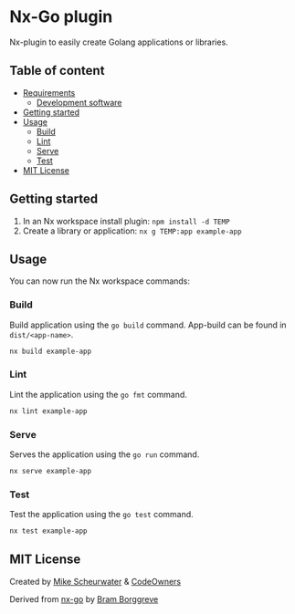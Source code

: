 # Nx-Go plugin

Nx-plugin to easily create Golang applications or libraries.

## Table of content

- [Requirements](#requirements)
  - [Development software](#development-software)
- [Getting started](#getting-started)
- [Usage](#usage)
  - [Build](#build)
  - [Lint](#lint)
  - [Serve](#serve)
  - [Test](#test)
- [MIT License](#mit-license)

## Getting started

1. In an Nx workspace install plugin: `npm install -d TEMP`
2. Create a library or application: `nx g TEMP:app example-app`

## Usage

You can now run the Nx workspace commands:

### Build

Build application using the `go build` command. App-build can be found in `dist/<app-name>`.

```bash
nx build example-app
```

### Lint

Lint the application using the `go fmt` command.

```bash
nx lint example-app
```

### Serve

Serves the application using the `go run` command.

```bash
nx serve example-app
```

### Test

Test the application using the `go test` command.

```bash
nx test example-app
```

## MIT License

Created by [Mike Scheurwater](https://github.com/MikeScheurwater) & [CodeOwners](https://github.com/codeowners-company)

Derived from [nx-go](https://github.com/nx-go/nx-go) by [Bram Borggreve](https://github.com/beeman)
